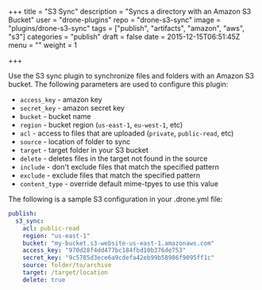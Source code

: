 +++
title = "S3 Sync"
description = "Syncs a directory with an Amazon S3 Bucket"
user = "drone-plugins"
repo = "drone-s3-sync"
image = "plugins/drone-s3-sync"
tags = ["publish", "artifacts", "amazon", "aws", "s3"]
categories = "publish"
draft = false
date = 2015-12-15T06:51:45Z
menu = ""
weight = 1

+++

Use the S3 sync plugin to synchronize files and folders with an Amazon S3 bucket. The following parameters are used to configure this plugin:

* `access_key` - amazon key
* `secret_key` - amazon secret key
* `bucket` - bucket name
* `region` - bucket region (`us-east-1`, `eu-west-1`, etc)
* `acl` - access to files that are uploaded (`private`, `public-read`, etc)
* `source` - location of folder to sync
* `target` - target folder in your S3 bucket
* `delete` - deletes files in the target not found in the source
* `include` - don't exclude files that match the specified pattern
* `exclude` - exclude files that match the specified pattern
* `content_type` - override default mime-tpyes to use this value

The following is a sample S3 configuration in your .drone.yml file:

```yaml
publish:
  s3_sync:
    acl: public-read
    region: "us-east-1"
    bucket: "my-bucket.s3-website-us-east-1.amazonaws.com"
    access_key: "970d28f4dd477bc184fbd10b376de753"
    secret_key: "9c5785d3ece6a9cdefa42eb99b58986f9095ff1c"
    source: folder/to/archive
    target: /target/location
    delete: true
```

